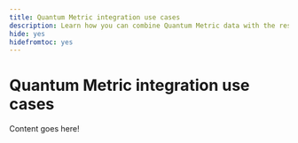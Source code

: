 ```yaml
---
title: Quantum Metric integration use cases
description: Learn how you can combine Quantum Metric data with the rest of your data in Customer Journey Analytics.
hide: yes
hidefromtoc: yes
---
```

# Quantum Metric integration use cases

Content goes here!
